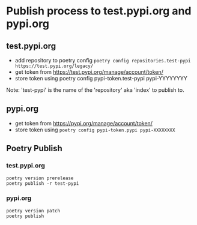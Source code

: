 # Publish process to test.pypi.org and pypi.org

## test.pypi.org

* add repository to poetry config `poetry config repositories.test-pypi https://test.pypi.org/legacy/`
* get token from https://test.pypi.org/manage/account/token/
* store token using poetry config pypi-token.test-pypi  pypi-YYYYYYYY

Note: 'test-pypi' is the name of the 'repository' aka 'index' to publish to.

## pypi.org

* get token from https://pypi.org/manage/account/token/
* store token using `poetry config pypi-token.pypi pypi-XXXXXXXX`

## Poetry Publish

### test.pypi.org

```
poetry version prerelease
poetry publish -r test-pypi
```

### pypi.org

```
poetry version patch
poetry publish
```
